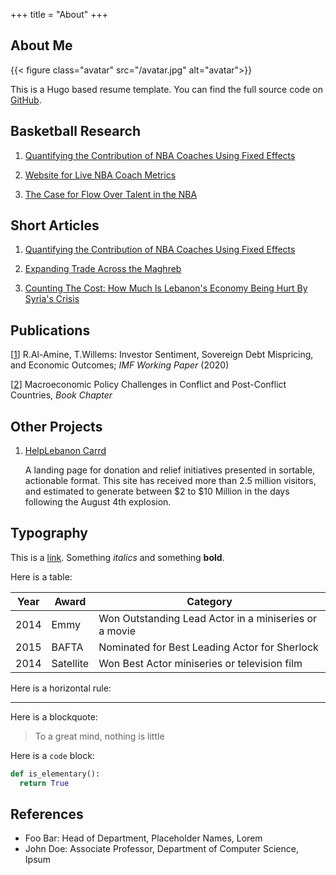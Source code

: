 +++
title = "About"
+++

## About Me

{{< figure class="avatar" src="/avatar.jpg" alt="avatar">}}

This is a Hugo based resume template. You can find the full source code on
[GitHub](https://github.com/ojroques/hugo-researcher).

## Basketball Research

1. [Quantifying the Contribution of NBA Coaches Using Fixed Effects](https://towardsdatascience.com/quantifying-the-contribution-of-nba-coaches-using-fixed-effects-56f77f22153a)

2. [Website for Live NBA Coach Metrics](https://nbacoacheffects.herokuapp.com/)

3. [The Case for Flow Over Talent in the NBA](/posts/nba-flow.md)


## Short Articles

1. [Quantifying the Contribution of NBA Coaches Using Fixed Effects](https://towardsdatascience.com/quantifying-the-contribution-of-nba-coaches-using-fixed-effects-56f77f22153a)

2. [Expanding Trade Across the Maghreb](https://blogs.imf.org/2019/04/23/expanding-trade-across-the-maghreb/)

3. [Counting The Cost: How Much Is Lebanon's Economy Being Hurt By Syria's Crisis](https://www.executive-magazine.com/economics-policy/lebanon-syria-crisis)

## Publications


  [[1](https://www.imf.org/en/Publications/WP/Issues/2020/08/14/Investor-Sentiment-Sovereign-Debt-Mispricing-and-Economic-Outcomes-49569)] R.Al-Amine, T.Willems: Investor Sentiment, Sovereign Debt Mispricing, and Economic Outcomes; _IMF Working Paper_ (2020)

  [[2](https://oxford.universitypressscholarship.com/view/10.1093/oso/9780198853091.001.0001/oso-9780198853091-chapter-19)] Macroeconomic Policy Challenges in Conflict and Post-Conflict Countries, _Book Chapter_

## Other Projects

1. [HelpLebanon Carrd](https://helplebanon.carrd.co/) 

    A landing page for donation and relief initiatives presented in sortable, actionable format. This site has received more than 2.5 million visitors, and estimated to generate between $2 to $10 Million in the days following the August 4th explosion. 

## Typography

This is a [link](http://google.com). Something *italics* and something **bold**.

Here is a table:

Year | Award | Category
-----|-------|--------
2014 | Emmy  | Won Outstanding Lead Actor in a miniseries or a movie
2015 | BAFTA | Nominated for Best Leading Actor for Sherlock
2014 | Satellite | Won Best Actor miniseries or television film

Here is a horizontal rule:

---

Here is a blockquote:

> To a great mind, nothing is little

Here is a `code` block:

```python
def is_elementary():
  return True
```

## References

* Foo Bar: Head of Department, Placeholder Names, Lorem
* John Doe: Associate Professor, Department of Computer Science, Ipsum

[^1]: This is the first footnote.
[^2]: This is the second footnote.